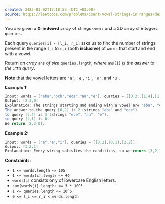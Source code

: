 ```yaml
---
created: 2025-01-02T17:18:53 (UTC +03:00)
source: https://leetcode.com/problems/count-vowel-strings-in-ranges/description/?envType=daily-question&envId=2025-01-02
---
```

You are given a **0-indexed** array of strings `words` and a 2D array of integers `queries`.

Each query `queries[i] = [l_i, r_i]` asks us to find the number of strings present in the range `l_i` to `r_i` (both **inclusive**) of `words` that start and end with a vowel.

Return _an array_ `ans` _of size_ `queries.length`_, where_ `ans[i]` _is the answer to the_ `i`^th _query_.

**Note** that the vowel letters are `'a'`, `'e'`, `'i'`, `'o'`, and `'u'`.


**Example 1:**

``` Java
Input: words = ["aba","bcb","ece","aa","e"], queries = [[0,2],[1,4],[1,1]]
Output: [2,3,0]
Explanation: The strings starting and ending with a vowel are "aba", "ece", "aa" and "e".
The answer to the query [0,2] is 2 (strings "aba" and "ece").
to query [1,4] is 3 (strings "ece", "aa", "e").
to query [1,1] is 0.
We return [2,3,0].
```


**Example 2:**

``` Java
Input: words = ["a","e","i"], queries = [[0,2],[0,1],[2,2]]
Output: [3,2,1]
Explanation: Every string satisfies the conditions, so we return [3,2,1].
```


**Constraints:**

-   `1 <= words.length <= 105`
-   `1 <= words[i].length <= 40`
-   `words[i]` consists only of lowercase English letters.
-   `sum(words[i].length) <= 3 * 10^5`
-   `1 <= queries.length <= 10^5`
-   `0 <= l_i <= r_i < words.length`
